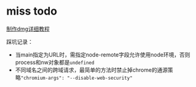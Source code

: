 # miss todo

[制作dmg详细教程](https://bbs.feng.com/read-htm-tid-6724285.html)

踩坑记录：

- 当main指定为URL时，需指定node-remote字段允许使用node环境，否则process和nw对象都是`undefined`
- 不同域名之间的跨域请求，最简单的方法时禁止掉chrome的通源策略`"chromium-args": "--disable-web-security"`
